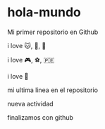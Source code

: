 # hola-mundo

Mi primer repositorio en Github

i love :cat:, :hamburger:, :musical_note:

i love :video_game:, :soccer:, :peru:

i love :dog:

mi ultima linea en el repositorio 

nueva actividad

finalizamos con github
